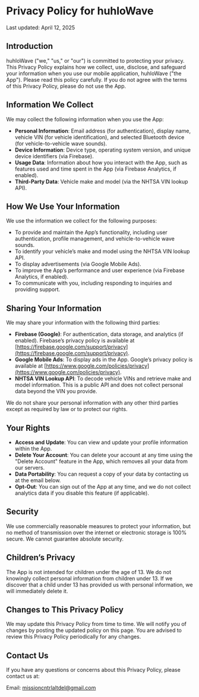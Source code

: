 
# Privacy Policy for huhloWave

Last updated: April 12, 2025

## Introduction

huhloWave ("we," "us," or "our") is committed to protecting your privacy. This Privacy Policy explains how we collect, use, disclose, and safeguard your information when you use our mobile application, huhloWave ("the App"). Please read this policy carefully. If you do not agree with the terms of this Privacy Policy, please do not use the App.

## Information We Collect

We may collect the following information when you use the App:

- **Personal Information**: Email address (for authentication), display name, vehicle VIN (for vehicle identification), and selected Bluetooth device (for vehicle-to-vehicle wave sounds).
- **Device Information**: Device type, operating system version, and unique device identifiers (via Firebase).
- **Usage Data**: Information about how you interact with the App, such as features used and time spent in the App (via Firebase Analytics, if enabled).
- **Third-Party Data**: Vehicle make and model (via the NHTSA VIN lookup API).

## How We Use Your Information

We use the information we collect for the following purposes:

- To provide and maintain the App’s functionality, including user authentication, profile management, and vehicle-to-vehicle wave sounds.
- To identify your vehicle’s make and model using the NHTSA VIN lookup API.
- To display advertisements (via Google Mobile Ads).
- To improve the App’s performance and user experience (via Firebase Analytics, if enabled).
- To communicate with you, including responding to inquiries and providing support.

## Sharing Your Information

We may share your information with the following third parties:

- **Firebase (Google)**: For authentication, data storage, and analytics (if enabled). Firebase’s privacy policy is available at [https://firebase.google.com/support/privacy](https://firebase.google.com/support/privacy).
- **Google Mobile Ads**: To display ads in the App. Google’s privacy policy is available at [https://www.google.com/policies/privacy](https://www.google.com/policies/privacy).
- **NHTSA VIN Lookup API**: To decode vehicle VINs and retrieve make and model information. This is a public API and does not collect personal data beyond the VIN you provide.

We do not share your personal information with any other third parties except as required by law or to protect our rights.

## Your Rights

- **Access and Update**: You can view and update your profile information within the App.
- **Delete Your Account**: You can delete your account at any time using the "Delete Account" feature in the App, which removes all your data from our servers.
- **Data Portability**: You can request a copy of your data by contacting us at the email below.
- **Opt-Out**: You can sign out of the App at any time, and we do not collect analytics data if you disable this feature (if applicable).

## Security

We use commercially reasonable measures to protect your information, but no method of transmission over the internet or electronic storage is 100% secure. We cannot guarantee absolute security.

## Children’s Privacy

The App is not intended for children under the age of 13. We do not knowingly collect personal information from children under 13. If we discover that a child under 13 has provided us with personal information, we will immediately delete it.

## Changes to This Privacy Policy

We may update this Privacy Policy from time to time. We will notify you of changes by posting the updated policy on this page. You are advised to review this Privacy Policy periodically for any changes.

## Contact Us

If you have any questions or concerns about this Privacy Policy, please contact us at:

Email: missioncntrlaltdel@gmail.com
